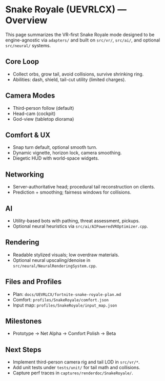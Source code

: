 # Snake Royale (UEVRLCX) — Overview

This page summarizes the VR-first Snake Royale mode designed to be engine-agnostic via `adapters/` and built on `src/vr/`, `src/ai/`, and optional `src/neural/` systems.

## Core Loop
- Collect orbs, grow tail, avoid collisions, survive shrinking ring.
- Abilities: dash, shield, tail-cut utility (limited charges).

## Camera Modes
- Third-person follow (default)
- Head-cam (cockpit)
- God-view (tabletop diorama)

## Comfort & UX
- Snap turn default, optional smooth turn.
- Dynamic vignette, horizon lock, camera smoothing.
- Diegetic HUD with world-space widgets.

## Networking
- Server-authoritative head; procedural tail reconstruction on clients.
- Prediction + smoothing; fairness windows for collisions.

## AI
- Utility-based bots with pathing, threat assessment, pickups.
- Optional neural heuristics via `src/ai/AIPoweredVROptimizer.cpp`.

## Rendering
- Readable stylized visuals; low overdraw materials.
- Optional neural upscaling/denoise in `src/neural/NeuralRenderingSystem.cpp`.

## Files and Profiles
- Plan: `docs/UEVRLCX/fortnite-snake-royale-plan.md`
- Comfort: `profiles/SnakeRoyale/comfort.json`
- Input map: `profiles/SnakeRoyale/input_map.json`

## Milestones
- Prototype → Net Alpha → Comfort Polish → Beta

## Next Steps
- Implement third-person camera rig and tail LOD in `src/vr/*`.
- Add unit tests under `tests/unit/` for tail math and collisions.
- Capture perf traces in `captures/renderdoc/SnakeRoyale/`.

